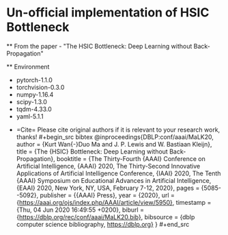 # Un-official implementation of HSIC Bottleneck 

** From the paper - "The HSIC Bottleneck: Deep Learning without Back-Propagation"

** Environment
- pytorch-1.1.0
- torchvision-0.3.0
- numpy-1.16.4
- scipy-1.3.0
- tqdm-4.33.0
- yaml-5.1.1


* =Cite=
Please cite original authors if it is relevant to your research work, thanks! 
#+begin_src bibtex
@inproceedings{DBLP:conf/aaai/MaLK20,
  author    = {Kurt Wan{-}Duo Ma and
               J. P. Lewis and
               W. Bastiaan Kleijn},
  title     = {The {HSIC} Bottleneck: Deep Learning without Back-Propagation},
  booktitle = {The Thirty-Fourth {AAAI} Conference on Artificial Intelligence, {AAAI}
               2020, The Thirty-Second Innovative Applications of Artificial Intelligence
               Conference, {IAAI} 2020, The Tenth {AAAI} Symposium on Educational
               Advances in Artificial Intelligence, {EAAI} 2020, New York, NY, USA,
               February 7-12, 2020},
  pages     = {5085--5092},
  publisher = {{AAAI} Press},
  year      = {2020},
  url       = {https://aaai.org/ojs/index.php/AAAI/article/view/5950},
  timestamp = {Thu, 04 Jun 2020 16:49:55 +0200},
  biburl    = {https://dblp.org/rec/conf/aaai/MaLK20.bib},
  bibsource = {dblp computer science bibliography, https://dblp.org}
}
#+end_src
